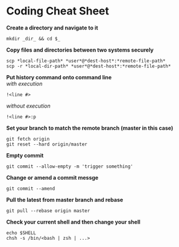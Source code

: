 # Coding Cheat Sheet

**Create a directory and navigate to it**
```
mkdir _dir_ && cd $_
```

**Copy files and directories between two systems securely**
```
scp *local-file-path* *user*@*dest-host*:*remote-file-path*  
scp -r *local-dir-path* *user*@*dest-host*:*remote-file-path*
```

**Put history command onto command line**  
*with execution*
```
!<line #>
```  
*without execution*
```
!<line #>:p
```

**Set your branch to match the remote branch (master in this case)**
```
git fetch origin
git reset --hard origin/master
```

**Empty commit**
```
git commit --allow-empty -m 'trigger something'
```

**Change or amend a commit messge**
```
git commit --amend
```

**Pull the latest from master branch and rebase**
```
git pull --rebase origin master
```

**Check your current shell and then change your shell**
```
echo $SHELL
chsh -s /bin/<bash | zsh | ...>
```
